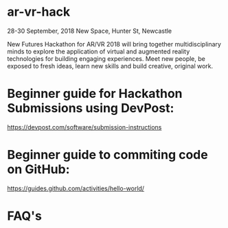 # ar-vr-hack
28-30 September, 2018 
New Space, Hunter St, Newcastle

New Futures Hackathon for AR/VR 2018 will bring together multidisciplinary minds to explore the application of virtual and augmented reality technologies for building engaging experiences. 
Meet new people, be exposed to fresh ideas, learn new skills and build creative, original work.

# Beginner guide for Hackathon Submissions using DevPost: 
https://devpost.com/software/submission-instructions

# Beginner guide to commiting code on GitHub:
https://guides.github.com/activities/hello-world/

# FAQ's
